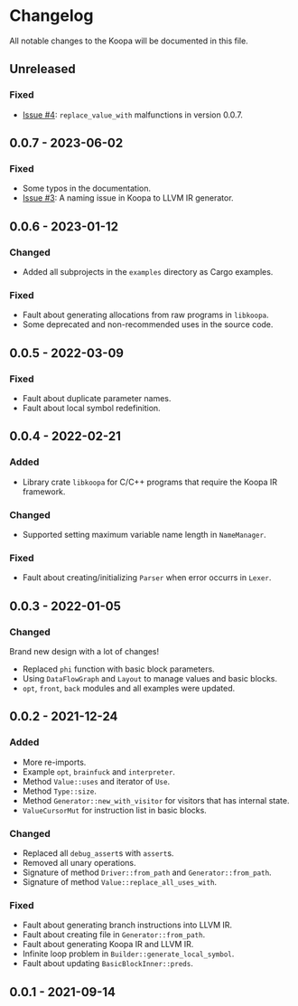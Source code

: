 # Changelog

All notable changes to the Koopa will be documented in this file.

## Unreleased

### Fixed

* [Issue #4](https://github.com/pku-minic/koopa/issues/4): `replace_value_with` malfunctions in version 0.0.7.

## 0.0.7 - 2023-06-02

### Fixed

* Some typos in the documentation.
* [Issue #3](https://github.com/pku-minic/koopa/issues/3): A naming issue in Koopa to LLVM IR generator.

## 0.0.6 - 2023-01-12

### Changed

* Added all subprojects in the `examples` directory as Cargo examples.

### Fixed

* Fault about generating allocations from raw programs in `libkoopa`.
* Some deprecated and non-recommended uses in the source code.

## 0.0.5 - 2022-03-09

### Fixed

* Fault about duplicate parameter names.
* Fault about local symbol redefinition.

## 0.0.4 - 2022-02-21

### Added

* Library crate `libkoopa` for C/C++ programs that require the Koopa IR framework.

### Changed

* Supported setting maximum variable name length in `NameManager`.

### Fixed

* Fault about creating/initializing `Parser` when error occurrs in `Lexer`.

## 0.0.3 - 2022-01-05

### Changed

Brand new design with a lot of changes!

* Replaced `phi` function with basic block parameters.
* Using `DataFlowGraph` and `Layout` to manage values and basic blocks.
* `opt`, `front`, `back` modules and all examples were updated.

## 0.0.2 - 2021-12-24

### Added

* More re-imports.
* Example `opt`, `brainfuck` and `interpreter`.
* Method `Value::uses` and iterator of `Use`.
* Method `Type::size`.
* Method `Generator::new_with_visitor` for visitors that has internal state.
* `ValueCursorMut` for instruction list in basic blocks.

### Changed

* Replaced all `debug_assert`s with `assert`s.
* Removed all unary operations.
* Signature of method `Driver::from_path` and `Generator::from_path`.
* Signature of method `Value::replace_all_uses_with`.

### Fixed

* Fault about generating branch instructions into LLVM IR.
* Fault about creating file in `Generator::from_path`.
* Fault about generating Koopa IR and LLVM IR.
* Infinite loop problem in `Builder::generate_local_symbol`.
* Fault about updating `BasicBlockInner::preds`.

## 0.0.1 - 2021-09-14
